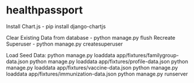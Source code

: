 # healthpassport

Install Chart.js - pip install django-chartjs

Clear Existing Data from database - python manage.py flush
Recreate Superuser - python manage.py createsuperuser

Load Seed Data: 
python manage.py loaddata app/fixtures/familygroup-data.json
python manage.py loaddata app/fixtures/profile-data.json
python manage.py loaddata app/fixtures/vaccine-data.json
python manage.py loaddata app/fixtures/immunization-data.json
python manage.py runserver
